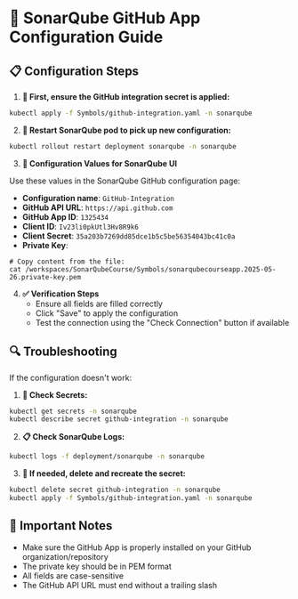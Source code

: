 # 🔗 SonarQube GitHub App Configuration Guide

## 📋 Configuration Steps

1. **🔐 First, ensure the GitHub integration secret is applied:**
```bash
kubectl apply -f Symbols/github-integration.yaml -n sonarqube
```

2. **🔄 Restart SonarQube pod to pick up new configuration:**
```bash
kubectl rollout restart deployment sonarqube -n sonarqube
```

3. **📝 Configuration Values for SonarQube UI**

Use these values in the SonarQube GitHub configuration page:

- **Configuration name**: `GitHub-Integration`
- **GitHub API URL**: `https://api.github.com`
- **GitHub App ID**: `1325434`
- **Client ID**: `Iv23li0pkUtl3Hv8R9k6`
- **Client Secret**: `35a203b7269dd85dce1b5c5be56354043bc41c0a`
- **Private Key**: 
```
# Copy content from the file:
cat /workspaces/SonarQubeCourse/Symbols/sonarqubecourseapp.2025-05-26.private-key.pem
```

4. **✅ Verification Steps**
   - Ensure all fields are filled correctly
   - Click "Save" to apply the configuration
   - Test the connection using the "Check Connection" button if available

## 🔍 Troubleshooting

If the configuration doesn't work:

1. **🔐 Check Secrets:**
```bash
kubectl get secrets -n sonarqube
kubectl describe secret github-integration -n sonarqube
```

2. **📋 Check SonarQube Logs:**
```bash
kubectl logs -f deployment/sonarqube -n sonarqube
```

3. **🔄 If needed, delete and recreate the secret:**
```bash
kubectl delete secret github-integration -n sonarqube
kubectl apply -f Symbols/github-integration.yaml -n sonarqube
```

## 📌 Important Notes

- Make sure the GitHub App is properly installed on your GitHub organization/repository
- The private key should be in PEM format
- All fields are case-sensitive
- The GitHub API URL must end without a trailing slash
